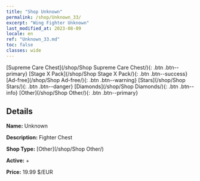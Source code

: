 ```yaml
---
title: "Shop Unknown"
permalink: /shop/Unknown_33/
excerpt: "Wing Fighter Unknown"
last_modified_at: 2023-08-09
locale: en
ref: "Unknown_33.md"
toc: false
classes: wide
---
```



  [Supreme Care Chest](/shop/Shop Supreme Care Chest/){: .btn .btn--primary}   [Stage X Pack](/shop/Shop Stage X Pack/){: .btn .btn--success}   [Ad-free](/shop/Shop Ad-free/){: .btn .btn--warning}   [Stars](/shop/Shop Stars/){: .btn .btn--danger}   [Diamonds](/shop/Shop Diamonds/){: .btn .btn--info}   [Other](/shop/Shop Other/){: .btn .btn--primary} 

## Details

 **Name:** Unknown 

 **Description:** Fighter Chest

 **Shop Type:** [Other](/shop/Shop Other/)

 **Active:** + 

 **Price:** 19.99 $/EUR 


